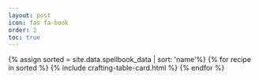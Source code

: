 ```yaml
---
layout: post
icon: fas fa-book
order: 2
toc: true
---
```

{% assign sorted = site.data.spellbook_data | sort: 'name'%}
{% for recipe in sorted %}
  {% include crafting-table-card.html %}
{% endfor %}

<!-- buffer for the TOC -->
<div style="height: 800px"></div>

